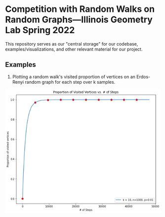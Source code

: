 # Competition with Random Walks on Random Graphs—Illinois Geometry Lab Spring 2022

This repository serves as our "central storage" for our codebase, examples/visualizations, and other relevant material for our project.

## Examples
1. Plotting a random walk's visited proportion of vertices on an Erdos-Renyi random graph for each step over k samples.
<p align="center">
  <img src="https://github.com/andrew-yin/rw-on-rg/blob/main/examples/rw_vp_vs_t.png?raw=true" alt="Visited Proportion Graph"/>
</p>
